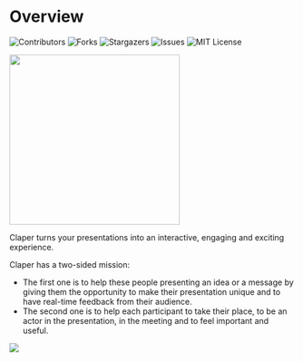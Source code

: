# Overview

![Contributors][contributors-shield]
![Forks][forks-shield]
![Stargazers][stars-shield]
![Issues][issues-shield]
![MIT License][license-shield]

<img src="assets/logo-large.png" width="300"/>

Claper turns your presentations into an interactive, engaging and exciting experience.

Claper has a two-sided mission:
- The first one is to help these people presenting an idea or a message by giving them the opportunity to make their presentation unique and to have real-time feedback from their audience.
- The second one is to help each participant to take their place, to be an actor in the presentation, in the meeting and to feel important and useful.


![](assets/preview.png)

[contributors-shield]: https://img.shields.io/github/contributors/ClaperCo/Claper.svg?style=for-the-badge
[forks-shield]: https://img.shields.io/github/forks/ClaperCo/Claper.svg?style=for-the-badge
[stars-shield]: https://img.shields.io/github/stars/ClaperCo/Claper.svg?style=for-the-badge
[issues-shield]: https://img.shields.io/github/issues/ClaperCo/Claper.svg?style=for-the-badge
[license-shield]: https://img.shields.io/github/license/ClaperCo/Claper.svg?style=for-the-badge
